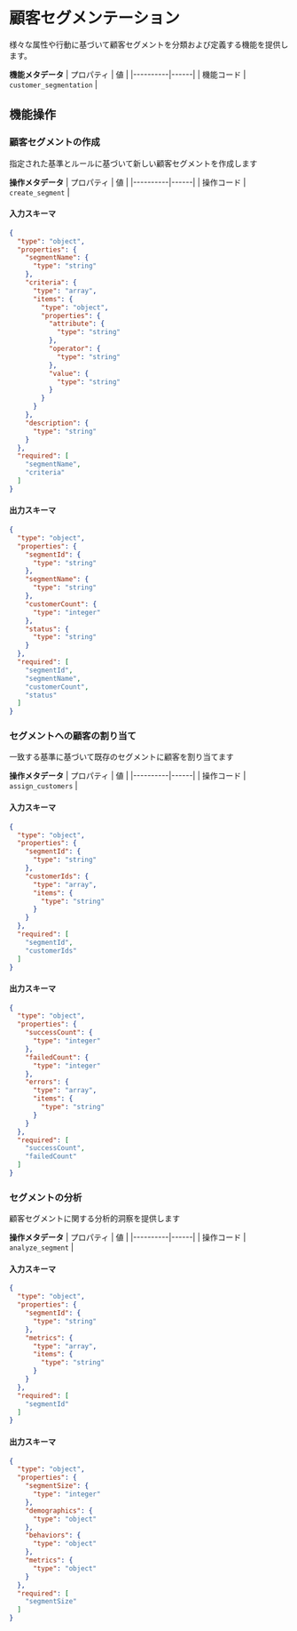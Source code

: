 # 顧客セグメンテーション
様々な属性や行動に基づいて顧客セグメントを分類および定義する機能を提供します。

**機能メタデータ**
| プロパティ | 値 |
|----------|------|
| 機能コード | `customer_segmentation` |

## 機能操作

### 顧客セグメントの作成
指定された基準とルールに基づいて新しい顧客セグメントを作成します

**操作メタデータ**
| プロパティ | 値 |
|----------|------|
| 操作コード | `create_segment` |

#### 入力スキーマ
```json operation input schema
{
  "type": "object",
  "properties": {
    "segmentName": {
      "type": "string"
    },
    "criteria": {
      "type": "array",
      "items": {
        "type": "object",
        "properties": {
          "attribute": {
            "type": "string"
          },
          "operator": {
            "type": "string"
          },
          "value": {
            "type": "string"
          }
        }
      }
    },
    "description": {
      "type": "string"
    }
  },
  "required": [
    "segmentName",
    "criteria"
  ]
}
```

#### 出力スキーマ
```json operation output schema
{
  "type": "object",
  "properties": {
    "segmentId": {
      "type": "string"
    },
    "segmentName": {
      "type": "string"
    },
    "customerCount": {
      "type": "integer"
    },
    "status": {
      "type": "string"
    }
  },
  "required": [
    "segmentId",
    "segmentName",
    "customerCount",
    "status"
  ]
}
```
### セグメントへの顧客の割り当て
一致する基準に基づいて既存のセグメントに顧客を割り当てます

**操作メタデータ**
| プロパティ | 値 |
|----------|------|
| 操作コード | `assign_customers` |

#### 入力スキーマ
```json operation input schema
{
  "type": "object",
  "properties": {
    "segmentId": {
      "type": "string"
    },
    "customerIds": {
      "type": "array",
      "items": {
        "type": "string"
      }
    }
  },
  "required": [
    "segmentId",
    "customerIds"
  ]
}
```

#### 出力スキーマ
```json operation output schema
{
  "type": "object",
  "properties": {
    "successCount": {
      "type": "integer"
    },
    "failedCount": {
      "type": "integer"
    },
    "errors": {
      "type": "array",
      "items": {
        "type": "string"
      }
    }
  },
  "required": [
    "successCount",
    "failedCount"
  ]
}
```
### セグメントの分析
顧客セグメントに関する分析的洞察を提供します

**操作メタデータ**
| プロパティ | 値 |
|----------|------|
| 操作コード | `analyze_segment` |

#### 入力スキーマ
```json operation input schema
{
  "type": "object",
  "properties": {
    "segmentId": {
      "type": "string"
    },
    "metrics": {
      "type": "array",
      "items": {
        "type": "string"
      }
    }
  },
  "required": [
    "segmentId"
  ]
}
```

#### 出力スキーマ
```json operation output schema
{
  "type": "object",
  "properties": {
    "segmentSize": {
      "type": "integer"
    },
    "demographics": {
      "type": "object"
    },
    "behaviors": {
      "type": "object"
    },
    "metrics": {
      "type": "object"
    }
  },
  "required": [
    "segmentSize"
  ]
}
```